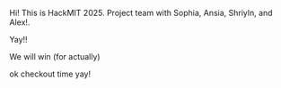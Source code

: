 Hi! This is HackMIT 2025. Project team with Sophia, Ansia, Shriyln, and Alex!.

Yay!! 

We will win (for actually)

ok checkout time yay!